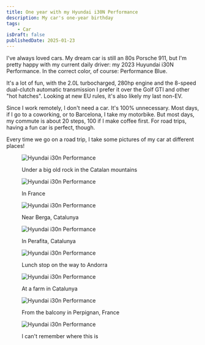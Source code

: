 ```yaml
---
title: One year with my Hyundai i30N Performance
description: My car's one-year birthday
tags:
    - Car
isDraft: false
publishedDate: 2025-01-23
---
```

I've always loved cars. My dream car is still an 80s Porsche 911, but I'm pretty happy with my current daily driver: my 2023 Huyundai i30N Performance. In the correct color, of course: Performance Blue. 

It's a lot of fun, with the 2.0L turbocharged, 280hp engine and the 8-speed dual-clutch automatic transmission I prefer it over the Golf GTI and other "hot hatches". Looking at new EU rules, it's also likely my last non-EV.

Since I work remotely, I don't need a car. It's 100% unnecessary. Most days, if I go to a coworking, or to Barcelona, I take my motorbike. But most days, my commute is about 20 steps, 100 if I make coffee first. For road trips, having a fun car is perfect, though.

Every time we go on a road trip, I take some pictures of my car at different places!

<figure>

![Hyundai i30n Performance](../../assets/img/hyundai-i30n-1-min.jpg)

<figcaption>Under a big old rock in the Catalan mountains</figcaption>
</figure>

<figure>

![Hyundai i30n Performance](../../assets/img/hyundai-i30n-2-min.jpeg)

<figcaption>In France</figcaption>
</figure>

<figure>

![Hyundai i30n Performance](../../assets/img/hyundai-i30n-3-min.jpeg)

<figcaption>Near Berga, Catalunya</figcaption>
</figure>

<figure>

![Hyundai i30n Performance](../../assets/img/hyundai-i30n-4-min.jpeg)

<figcaption>In Perafita, Catalunya</figcaption>
</figure>

<figure>

![Hyundai i30n Performance](../../assets/img/hyundai-i30n-5-min.jpeg)

<figcaption>Lunch stop on the way to Andorra</figcaption>
</figure>

<figure>

![Hyundai i30n Performance](../../assets/img/hyundai-i30n-6-min.jpeg)

<figcaption>At a farm in Catalunya</figcaption>
</figure>

<figure>

![Hyundai i30n Performance](../../assets/img/hyundai-i30n-7-min.jpeg)

<figcaption>From the balcony in Perpignan, France</figcaption>
</figure>

<figure>

![Hyundai i30n Performance](../../assets/img/hyundai-i30n-8-min.jpg)

<figcaption>I can't remember where this is</figcaption>
</figure>

